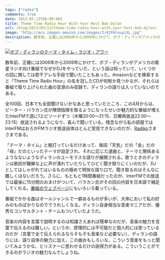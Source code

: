 ```yaml
---
tags: ["radio"]
comments: true
date: 2013-05-13T00:00:00Z
title: Theme Time Radio Hour With Your Host Bob Dylan
url: /blog/2013/05/13/theme-time-radio-hour-with-your-host-bob-dylan/
image: "http://ecx.images-amazon.com/images/I/41FHlnuyiXL.jpg"
description: 数年前、正確には2006年から2009年にかけて、ボブ・ディランがアメリカの衛星ラジオ向け番組でなぜかDJをやっていた、という話は知っていて、いくつかの回に関しては若干アレな手段で聞いたこともあった。Amazonなどを検索すると「Theme Time Radio Hour」の名を冠したCDが何枚か見つかるが、それらは番組で取り上げられた曲の音源のみ収録で、ディランの語りは入っていないのである。
---
```

<a href="http://www.amazon.co.jp/exec/obidos/ASIN/B0013LFOGA/myhumangetsme-22/ref=nosim/" name="amazletlink" target="_blank"><img src="http://ecx.images-amazon.com/images/I/41FHlnuyiXL.jpg" alt="ボブ・ディランのテーマ・タイム・ラジオ・アワー" style="border: none;" /></a>

数年前、正確には2006年から2009年にかけて、ボブ・ディランがアメリカの衛星ラジオ向け番組でなぜかDJをやっていた、という話は知っていて、いくつかの回に関しては若干アレな手段で聞いたこともあった。Amazonなどを検索すると「Theme Time Radio Hour」の名を冠したCDが何枚か見つかるが、それらは番組で取り上げられた曲の音源のみ収録で、ディランの語りは入っていないのである。

全100回、日本でも全部聞けないかなあと思っていたところ、この4月からは、ピーター・バラカン氏が陣頭指揮を取るようになったせいか魅力的な番組が増えたInterFMで週に1エピソードずつ（木曜20:00〜21:15、日曜再放送22:00〜23:15）放送されるようになり、喜んで聞いている。残念ながら私の部屋ではInterFMはおろかFMラジオ放送自体ほとんど受信できないのだが、[Radiko](http://radiko.jp/)さまさまである。

「テーマ・タイム」と銘打っているだけあって、毎回「天気」だの「金」だの「母」だのといったテーマが設定され、それに応じた選曲と、テーマと関係あるようなないようなディランのユーモラスな語りが展開される。歌うときのディランは歌詞が難解な上に声が潰れていたりしてひどく聞き取りにくいのだが、DJとしてはしゃがれてはいるものの極めて明快な語り口で、聞き取るのはそんなに難しくはないだろう。さらに、もともと1時間番組だったのが、InterFMでの放送では最後に15分間のおまけがついて、バラカン氏がその回の内容を日本語で補足してくれる。[番組のウェブページ](http://www.interfm.co.jp/bobdylan/)にもいろいろ載っている。

番組でかかる曲はオールジャンルで一癖あるものが多いが、大体において私の好みのものばかりなのででうれしくなる。ディラン自身相当な音楽マニアだが、優秀なコンサルタント・チームもついていたようだ。

音楽の内容を言葉で説明するのは知識さえあれば簡単なのだが、音楽の魅力を言葉で伝えるのは難しい。というか、原理的には不可能だと個人的には思っているのだが（言葉で全て伝えられるならそもそも音楽など必要ない）、ディランの語りには、語り自体の魅力に加え、この曲おもしろいな、こういう音楽をもっと聞いてみようかな、とリスナーに思わせるだけの説得力がある。こういうことができるのがラジオの魅力なんでしょうね。
